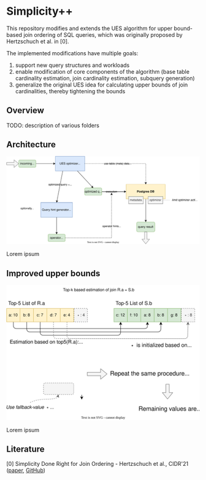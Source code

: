# Simplicity++

This repository modifies and extends the UES algorithm for upper bound-based join ordering of SQL queries, which was
originally proposed by Hertzschuch et al. in [0].

The implemented modifications have multiple goals:

1. support new query structures and workloads
2. enable modification of core components of the algorithm (base table cardinality estimation, join cardinality estimation, subquery generation)
3. generalize the original UES idea for calculating upper bounds of join cardinalities, thereby tightening the bounds

## Overview

TODO: description of various folders

## Architecture

![Interaction of the various UES components](doc/figures/ues-architecture.svg)

Lorem ipsum

## Improved upper bounds

![Example of Top-k based upper bound estimation](doc/figures/top-k-estimation.svg)

Lorem ipsum

## Literature

[0] Simplicity Done Right for Join Ordering - Hertzschuch et al., CIDR'21 ([paper](https://www.cidrdb.org/cidr2021/papers/cidr2021_paper01.pdf), [GitHub](https://github.com/axhertz/SimplicityDoneRight))
